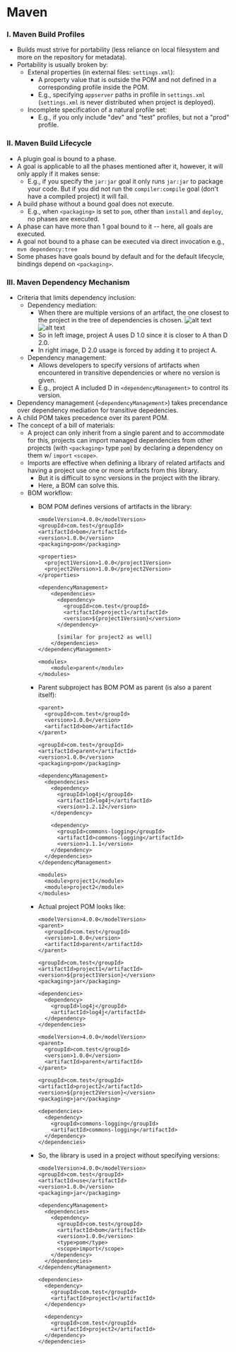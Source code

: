 # Maven
<!-- ### I. Maven  General Knowledge
- `SNAPSHOT` refers to the latest codes along a development branch (unstable code) whereas release (w/o `SNAPSHOT`) is stable.
- If you want to package resources in the JAR file, as long as you follow convention (e.g. `${base_dir}/src/main/resources`) no explicit configuration is needed.
- A resource file may contain info only supplied at build-time.
  - reference the property in a resource file: `${<property_name>}`
  - property can be in POM, settings.xml, etc.
  - To make this possible enable "resource filtering" in POM:
    ```
    <build>
      <resources>
        <resource>
          <directory>src/main/resources</directory>
          <filtering>true</filtering>
    ```
  -  Can also get values from system properties like `java.version` or `user.home`.
  -  Can also get properties specified in command line:
    - in `application.properties` specify `command.line.prop=${command.line.prop}` then on the command line execute `-Dcommand.line.prop=blahblah`.
- Maven natively supports building projects within projects. -->

### I. Maven Build Profiles
- Builds must strive for portability (less reliance on local filesystem and more on the repository for metadata).
- Portability is usually broken by:
  - Extenal properties (in external files: `settings.xml`):
    - A property value that is outside the POM and not defined in a corresponding profile inside the POM.
    - E.g., specifying `appserver` paths in profile in `settings.xml` (`settings.xml` is never distributed when project is deployed).
  - Incomplete specification of a natural profile set:
    - E.g., if you only include "dev" and "test" profiles, but not a "prod" profile.

### II. Maven Build Lifecycle
- A plugin goal is bound to a phase.
- A goal is applicable to all the phases mentioned after it, however, it will only apply if it makes sense:
  - E.g., if you specify the `jar:jar` goal it only runs `jar:jar` to package your code. But if you did not run the `compiler:compile` goal (don't have a compiled project) it will fail. 
- A build phase without a bound goal does not execute.
  - E.g., when `<packaging>` is set to `pom`, other than `install` and `deploy`, no phases are executed.
- A phase can have more than 1 goal bound to it -- here, all goals are executed.
- A goal not bound to a phase can be executed via direct invocation e.g., `mvn dependency:tree`
- Some phases have goals bound by default and for the default lifecycle, bindings depend on `<packaging>`.

### III. Maven Dependency Mechanism
- Criteria that limits dependency inclusion:
  - Dependency mediation:
    - When there are multiple versions of an artifact, the one closest to the project in the tree of dependencies is chosen.
    ![alt text](https://github.com/ByronKrugr/grad-practice/bkruger/MavenKnowledge/imgs/1.png?raw=true)
    ![alt text](https://github.com/ByronKrugr/grad-practice/bkruger/MavenKnowledge/imgs/2.png?raw=true)
    - So in left image, project A uses D 1.0 since it is closer to A than D 2.0.
    - In right image, D 2.0 usage is forced by adding it to project A.
  - Dependency management:
    - Allows developers to specify versions of artifacts when encountered in transitive dependencies or where no version is given.
    - E.g., project A included D in `<dependencyManagement>` to control its version.
- Dependency management (`<dependencyManagement>`) takes precendance over dependency mediation for transitive depedencies.
- A child POM takes precedence over its parent POM.
- The concept of a bill of materials:
  - A project can only inherit from a single parent and to accommodate for this, projects can import managed dependencies from other projects (with `<packaging>` type `pom`) by declaring a dependency on them w/ `import` `<scope>`.
  - Imports are effective when defining a library of related artifacts and having a project use one or more artifacts from this library.
    - But it is difficult to sync versions in the project with the library.
    - Here, a BOM can solve this.
  - BOM workflow:
    - BOM POM defines versions of artifacts in the library: 
      ```
      <modelVersion>4.0.0</modelVersion>
      <groupId>com.test</groupId>
      <artifactId>bom</artifactId>
      <version>1.0.0</version>
      <packaging>pom</packaging>

      <properties>
        <project1Version>1.0.0</project1Version>
        <project2Version>1.0.0</project2Version>
      </properties>

      <dependencyManagement>
          <dependencies>
            <dependency>
              <groupId>com.test</groupId>
              <artifactId>project1</artifactId>
              <version>${project1Version}</version>
            </dependency>

            [similar for project2 as well]
          </dependencies>        
      </dependencyManagement>

      <modules>
          <module>parent</module>
      </modules>
      ```
    - Parent subproject has BOM POM as parent (is also a parent itself):
      ```
      <parent>
        <groupId>com.test</groupId>
        <version>1.0.0</version>
        <artifactId>bom</artifactId>
      </parent>
    
      <groupId>com.test</groupId>
      <artifactId>parent</artifactId>
      <version>1.0.0</version>
      <packaging>pom</packaging>
      
      <dependencyManagement>
        <dependencies>
          <dependency>
            <groupId>log4j</groupId>
            <artifactId>log4j</artifactId>
            <version>1.2.12</version>
          </dependency>

          <dependency>
            <groupId>commons-logging</groupId>
            <artifactId>commons-logging</artifactId>
            <version>1.1.1</version>
          </dependency>
        </dependencies>
      </dependencyManagement>

      <modules>
        <module>project1</module>
        <module>project2</module>
      </modules>

      ```
    - Actual project POM looks like:
      ```
      <modelVersion>4.0.0</modelVersion>
      <parent>
        <groupId>com.test</groupId>
        <version>1.0.0</version>
        <artifactId>parent</artifactId>
      </parent>

      <groupId>com.test</groupId>
      <artifactId>project1</artifactId>
      <version>${project1Version}</version>
      <packaging>jar</packaging>
      
      <dependencies>
        <dependency>
          <groupId>log4j</groupId>
          <artifactId>log4j</artifactId>
        </dependency>
      </dependencies>

      ```

      ```
      <modelVersion>4.0.0</modelVersion>
      <parent>
        <groupId>com.test</groupId>
        <version>1.0.0</version>
        <artifactId>parent</artifactId>
      </parent>
  
      <groupId>com.test</groupId>
      <artifactId>project2</artifactId>
      <version>${project2Version}</version>
      <packaging>jar</packaging>
 
      <dependencies>
        <dependency>
          <groupId>commons-logging</groupId>
          <artifactId>commons-logging</artifactId>
        </dependency>
      </dependencies>

      ```
    - So, the library is used in a project without specifying versions:
      ```
      <modelVersion>4.0.0</modelVersion>
      <groupId>com.test</groupId>
      <artifactId>use</artifactId>
      <version>1.0.0</version>
      <packaging>jar</packaging>
      
      <dependencyManagement>
        <dependencies>
          <dependency>
            <groupId>com.test</groupId>
            <artifactId>bom</artifactId>
            <version>1.0.0</version>
            <type>pom</type>
            <scope>import</scope>
          </dependency>
        </dependencies>
      </dependencyManagement>
            
      <dependencies>
        <dependency>
          <groupId>com.test</groupId>
          <artifactId>project1</artifactId>
        </dependency>
         
        <dependency>
          <groupId>com.test</groupId>
          <artifactId>project2</artifactId>
        </dependency>
      </dependencies>

      ```





































